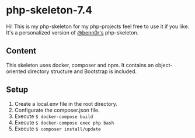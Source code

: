 # php-skeleton-7.4

Hi! This is my php-skeleton for my php-projects feel free to use it if you like.
It's a personalized version of [@benn0r's](https://gitlab.hayloft.it/benn0r) php-skeleton.


## Content
This skeleton uses docker, composer and npm.
It contains an object-oriented directory structure and Bootstrap is included.



## Setup

 1. Create a local.env file in the root directory.
 2. Configurate the composer.json file.
 3. Execute `$ docker-compose build`
 4. Execute `$ docker-compose exec php bash`
 5. Execute `$ composer install/update`
